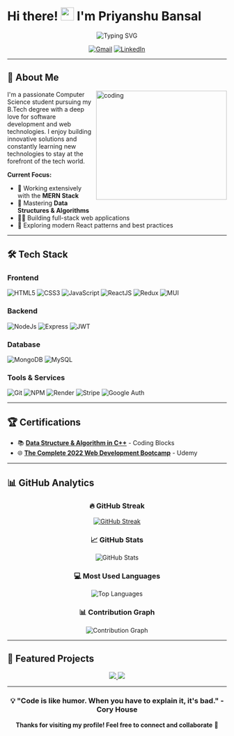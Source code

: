 # Hi there! <img src="https://media.giphy.com/media/hvRJCLFzcasrR4ia7z/giphy.gif" width="30"> I'm Priyanshu Bansal

<p align="center">
  <img src="https://readme-typing-svg.herokuapp.com/?size=30&duration=5001&vCenter=true&center=true&font=Fira+Code&pause=1000&color=FF6A00&width=700&lines=Full+Stack+Developer+👨‍💻;MERN+Stack+Enthusiast;Computer+Science+Student;Always+Learning+%26+Building" alt="Typing SVG" />
</p>

<div align="center">
  
[![Gmail](https://img.shields.io/badge/Gmail-DA100B?style=for-the-badge&logo=gmail&logoColor=white)](mailto:priyanshubansal35@gmail.com)
[![LinkedIn](https://img.shields.io/badge/LinkedIn-223189?style=for-the-badge&logo=linkedin&logoColor=white)](https://www.linkedin.com/in/priyanshu1101/)

</div>

---

## 🚀 About Me

<img align="right" src="https://media4.giphy.com/media/7NoNw4pMNTvgc/giphy.gif?cid=ecf05e47cw2gjlybq6o7tucmb4ndw14ta97r3ozorwycbhnd&rid=giphy.gif&ct=g" alt="coding" width="300" height="250" />

I'm a passionate Computer Science student pursuing my B.Tech degree with a deep love for software development and web technologies. I enjoy building innovative solutions and constantly learning new technologies to stay at the forefront of the tech world.

**Current Focus:**
- 🔭 Working extensively with the **MERN Stack**
- 🌱 Mastering **Data Structures & Algorithms**
- 👩‍💻 Building full-stack web applications
- 🎯 Exploring modern React patterns and best practices

---

## 🛠️ Tech Stack

### Frontend
<p>
<img src="https://img.shields.io/badge/HTML5-ED9526?style=for-the-badge&logo=html5&logoColor=white" alt="HTML5" />
<img src="https://img.shields.io/badge/CSS3-1672EC?style=for-the-badge&logo=css3&logoColor=white" alt="CSS3" />
<img src="https://img.shields.io/badge/JavaScript-F0D042?style=for-the-badge&logo=javascript&logoColor=black" alt="JavaScript" />
<img src="https://img.shields.io/badge/React-20232A?style=for-the-badge&logo=react&logoColor=61DAFB" alt="ReactJS" />
<img src="https://img.shields.io/badge/Redux-593D88?style=for-the-badge&logo=redux&logoColor=white" alt="Redux" />
<img src="https://img.shields.io/badge/Material--UI-%230081CB.svg?style=for-the-badge&logo=material-ui&logoColor=white" alt="MUI" />
</p>

### Backend
<p>
<img src="https://img.shields.io/badge/Node.js-%23339933.svg?style=for-the-badge&logo=node.js&logoColor=white" alt="NodeJs" />
<img src="https://img.shields.io/badge/Express.js-%23000000.svg?style=for-the-badge&logo=express&logoColor=white" alt="Express" />
<img src="https://img.shields.io/badge/JWT-%23000000.svg?style=for-the-badge&logo=JSON%20Web%20Tokens&logoColor=white" alt="JWT" />
</p>

### Database
<p>
<img src="https://img.shields.io/badge/MongoDB-%234DB33D.svg?style=for-the-badge&logo=mongodb&logoColor=white" alt="MongoDB" />
<img src="https://img.shields.io/badge/MySQL-%2300758F.svg?style=for-the-badge&logo=mysql&logoColor=white" alt="MySQL" />
</p>

### Tools & Services
<p>
<img src="https://img.shields.io/badge/Git-DA100B?style=for-the-badge&logo=git&logoColor=white" alt="Git" />
<img src="https://img.shields.io/badge/NPM-%23000000.svg?style=for-the-badge&logo=npm&logoColor=white" alt="NPM" />
<img src="https://img.shields.io/badge/Render-%231b1f24.svg?style=for-the-badge&logo=render&logoColor=00C7B7" alt="Render" />
<img src="https://img.shields.io/badge/Stripe-%231A1A1A.svg?style=for-the-badge&logo=stripe&logoColor=%2369A2E6" alt="Stripe" />
<img src="https://img.shields.io/badge/Google%20Auth-%234285F4.svg?style=for-the-badge&logo=google&logoColor=white" alt="Google Auth" />
</p>

---

## 🏆 Certifications

- 📚 [**Data Structure & Algorithm in C++**](https://online.codingblocks.com/certificates/CBOL-180087-7105) - Coding Blocks
- 🌐 [**The Complete 2022 Web Development Bootcamp**](https://www.udemy.com/certificate/UC-37e9a6df-a42c-4bf7-b404-8854fec63012/) - Udemy

---

## 📊 GitHub Analytics

<div align="center">

### 🔥 GitHub Streak
[![GitHub Streak](https://github-readme-streak-stats.herokuapp.com?user=priyanshu1101&theme=elegant&sideNums=FFFFFF&currStreakNum=FFFFFF&fire=FF6A00&ring=FF6A00&background=000000&border=FF6A00&currStreakLabel=FFFFFF&sideLabels=FFFFFF&stroke=FFFF00&dates=FFFF00&border_radius=4.7&date_format=j%20M%5B%20Y%5D)](https://git.io/streak-stats)

### 📈 GitHub Stats
<img src="https://github-readme-stats.vercel.app/api?username=priyanshu1101&show_icons=true&theme=codeSTACKr&border_color=FF6A00&bg_color=000" alt="GitHub Stats" />

### 💻 Most Used Languages
<img src="https://github-readme-stats.vercel.app/api/top-langs/?username=priyanshu1101&show_icons=true&theme=codeSTACKr&layout=compact&border_color=FF6A00&bg_color=000" alt="Top Languages" />

### 📊 Contribution Graph
<img src="http://github-profile-summary-cards.vercel.app/api/cards/profile-details?username=priyanshu1101&theme=2077" alt="Contribution Graph" />

</div>

---

## 🌟 Featured Projects

<div align="center">

<a href="https://github.com/priyanshu1101/E_Commerce_Website">
  <img src="https://github-readme-stats.vercel.app/api/pin/?username=priyanshu1101&repo=E_Commerce_Website&show_icons=true&theme=codeSTACKr&show_owner=true&border_color=ff6a00" />
</a>

<a href="https://github.com/priyanshu1101/Social-Media-Application-Mern-Stack-">
  <img src="https://github-readme-stats.vercel.app/api/pin/?username=priyanshu1101&repo=Social-Media-Application-Mern-Stack-&show_icons=true&theme=codeSTACKr&show_owner=true&border_color=ff6a00" />
</a>

</div>

---

<div align="center">
  
### 💡 "Code is like humor. When you have to explain it, it's bad." - Cory House

**Thanks for visiting my profile! Feel free to connect and collaborate** 🚀

</div>
